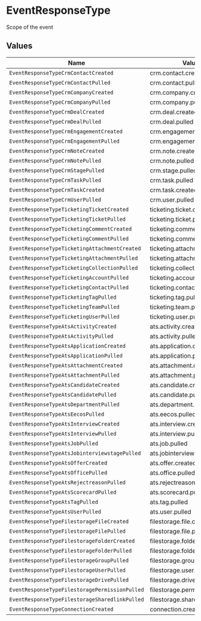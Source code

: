# EventResponseType

Scope of the event


## Values

| Name                                           | Value                                          |
| ---------------------------------------------- | ---------------------------------------------- |
| `EventResponseTypeCrmContactCreated`           | crm.contact.created                            |
| `EventResponseTypeCrmContactPulled`            | crm.contact.pulled                             |
| `EventResponseTypeCrmCompanyCreated`           | crm.company.created                            |
| `EventResponseTypeCrmCompanyPulled`            | crm.company.pulled                             |
| `EventResponseTypeCrmDealCreated`              | crm.deal.created                               |
| `EventResponseTypeCrmDealPulled`               | crm.deal.pulled                                |
| `EventResponseTypeCrmEngagementCreated`        | crm.engagement.created                         |
| `EventResponseTypeCrmEngagementPulled`         | crm.engagement.pulled                          |
| `EventResponseTypeCrmNoteCreated`              | crm.note.created                               |
| `EventResponseTypeCrmNotePulled`               | crm.note.pulled                                |
| `EventResponseTypeCrmStagePulled`              | crm.stage.pulled                               |
| `EventResponseTypeCrmTaskPulled`               | crm.task.pulled                                |
| `EventResponseTypeCrmTaskCreated`              | crm.task.created                               |
| `EventResponseTypeCrmUserPulled`               | crm.user.pulled                                |
| `EventResponseTypeTicketingTicketCreated`      | ticketing.ticket.created                       |
| `EventResponseTypeTicketingTicketPulled`       | ticketing.ticket.pulled                        |
| `EventResponseTypeTicketingCommentCreated`     | ticketing.comment.created                      |
| `EventResponseTypeTicketingCommentPulled`      | ticketing.comment.pulled                       |
| `EventResponseTypeTicketingAttachmentCreated`  | ticketing.attachment.created                   |
| `EventResponseTypeTicketingAttachmentPulled`   | ticketing.attachment.pulled                    |
| `EventResponseTypeTicketingCollectionPulled`   | ticketing.collection.pulled                    |
| `EventResponseTypeTicketingAccountPulled`      | ticketing.account.pulled                       |
| `EventResponseTypeTicketingContactPulled`      | ticketing.contact.pulled                       |
| `EventResponseTypeTicketingTagPulled`          | ticketing.tag.pulled                           |
| `EventResponseTypeTicketingTeamPulled`         | ticketing.team.pulled                          |
| `EventResponseTypeTicketingUserPulled`         | ticketing.user.pulled                          |
| `EventResponseTypeAtsActivityCreated`          | ats.activity.created                           |
| `EventResponseTypeAtsActivityPulled`           | ats.activity.pulled                            |
| `EventResponseTypeAtsApplicationCreated`       | ats.application.created                        |
| `EventResponseTypeAtsApplicationPulled`        | ats.application.pulled                         |
| `EventResponseTypeAtsAttachmentCreated`        | ats.attachment.created                         |
| `EventResponseTypeAtsAttachmentPulled`         | ats.attachment.pulled                          |
| `EventResponseTypeAtsCandidateCreated`         | ats.candidate.created                          |
| `EventResponseTypeAtsCandidatePulled`          | ats.candidate.pulled                           |
| `EventResponseTypeAtsDepartmentPulled`         | ats.department.pulled                          |
| `EventResponseTypeAtsEecosPulled`              | ats.eecos.pulled                               |
| `EventResponseTypeAtsInterviewCreated`         | ats.interview.created                          |
| `EventResponseTypeAtsInterviewPulled`          | ats.interview.pulled                           |
| `EventResponseTypeAtsJobPulled`                | ats.job.pulled                                 |
| `EventResponseTypeAtsJobinterviewstagePulled`  | ats.jobinterviewstage.pulled                   |
| `EventResponseTypeAtsOfferCreated`             | ats.offer.created                              |
| `EventResponseTypeAtsOfficePulled`             | ats.office.pulled                              |
| `EventResponseTypeAtsRejectreasonPulled`       | ats.rejectreason.pulled                        |
| `EventResponseTypeAtsScorecardPulled`          | ats.scorecard.pulled                           |
| `EventResponseTypeAtsTagPulled`                | ats.tag.pulled                                 |
| `EventResponseTypeAtsUserPulled`               | ats.user.pulled                                |
| `EventResponseTypeFilestorageFileCreated`      | filestorage.file.created                       |
| `EventResponseTypeFilestorageFilePulled`       | filestorage.file.pulled                        |
| `EventResponseTypeFilestorageFolderCreated`    | filestorage.folder.created                     |
| `EventResponseTypeFilestorageFolderPulled`     | filestorage.folder.pulled                      |
| `EventResponseTypeFilestorageGroupPulled`      | filestorage.group.pulled                       |
| `EventResponseTypeFilestorageUserPulled`       | filestorage.user.pulled                        |
| `EventResponseTypeFilestorageDrivePulled`      | filestorage.drive.pulled                       |
| `EventResponseTypeFilestoragePermissionPulled` | filestorage.permission.pulled                  |
| `EventResponseTypeFilestorageSharedlinkPulled` | filestorage.sharedlink.pulled                  |
| `EventResponseTypeConnectionCreated`           | connection.created                             |